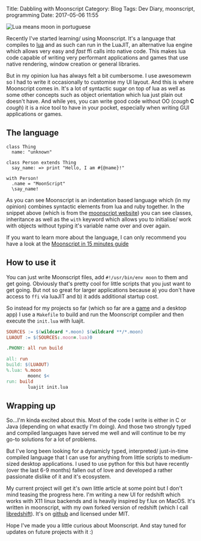 Title: Dabbling with Moonscript
Category: Blog
Tags: Dev Diary, moonscript, programming
Date: 2017-05-06 11:55

![Lua means moon in portuguese](/images/lua_moon_banner.png)

Recently I've started learning/ using Moonscript. It's a language that compiles to [lua](https://www.lua.org/) and as such can run in the LuaJIT, an alternative lua engine which allows very easy and *fast* ffi calls into native code. This makes lua code capable of writing very performant applications and games that use native rendering, window creation or general libraries.

But in my opinion lua has always felt a bit cumbersome. I use awesomewm so I had to write it occasionally to customise my UI layout. And this is where Moonscript comes in. It's a lot of syntactic sugar on top of lua as well as some other concepts such as object orientation which lua just plain out doesn't have. And while yes, you can write good code without OO (*cough*  **C** *cough*) it is a nice tool to have in your pocket, especially when writing GUI applications or games.


## The language

```Moonscript
class Thing
  name: "unknown"

class Person extends Thing
  say_name: => print "Hello, I am #{@name}!"

with Person!
  .name = "MoonScript"
  \say_name!
```

As you can see Moonscript is an indentation based language which (in my opinion) combines syntactic elements from lua and ruby together. In the snippet above (which is from the [moonscript website](http://moonscript.org/)) you can see classes, inheritance as well as the `with` keyword which allows you to initialise/ work with objects without typing it's variable name over and over again.

If you want to learn more about the language, I can only recommend you have a look at the [Moonscript in 15 minutes guide](https://github.com/leafo/moonscript/wiki/Learn-MoonScript-in-15-Minutes)


## How to use it

You can just write Moonscript files, add `#!/usr/bin/env moon` to them and get going. Obviously that's pretty cool for little scripts that you just want to get going. But not so great for larger applications because a) you don't have access to `ffi` via luaJIT and b) it adds additional startup cost.

So instead for my projects so far (which so far are a [game](https://github.com/spacekookie/dinodino) and a desktop app) I use a `Makefile` to build and run the Moonscript compiler and then execute the `init.lua` with luajit.

```Makefile
SOURCES := $(wildcard *.moon) $(wildcard **/*.moon)
LUAOUT := $(SOURCES:.moon=.lua)0

.PHONY: all run build

all: run
build: $(LUAOUT)
%.lua: %.moon
        moonc $<
run: build
        luajit init.lua
```

## Wrapping up

So...I'm kinda excited about this. Most of the code I write is either in C or Java (depending on what exactly I'm doing). And those two strongly typed and compiled languages have served me well and will continue to be my go-to solutions for a lot of problems.

But I've long been looking for a dynamicly typed, interpreted/ just-in-time compiled language that I can use for anything from little scripts to medium-sized desktop applications. I used to use python for this but have recently (over the last 6-9 months) fallen out of love and developed a rather passionate dislike of it and it's ecosystem.

My current project will get it's own little article at some point but I don't mind teasing the progress here. I'm writing a new UI for redshift which works with X11 linux backends and is heavily inspired by f.lux on MacOS. It's written in moonscript, with my own forked version of redshift (which I call [libredshift](https://github.com/spacekookie/libredshift)). It's on [github](https://github.com/spacekookie/redshift_ctrl) and licensed under MIT. 

Hope I've made you a little curious about Moonscript. And stay tuned for updates on future projects with it :)
